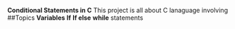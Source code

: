 **Conditional Statements in C**
This project is all about C lanaguage involving
##Topics
**Variables**
**If**
**If else**
**while**
statements
